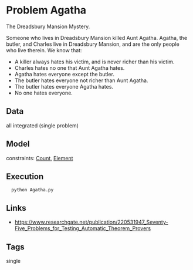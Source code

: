 # Problem Agatha

The Dreadsbury Mansion Mystery.

Someone who lives in Dreadsbury Mansion killed Aunt Agatha.
Agatha, the butler, and Charles live in Dreadsbury Mansion, and are the only people who live therein.
We know that:
 - A killer always hates his victim, and is never richer than his victim.
 - Charles hates no one that Aunt Agatha hates.
 - Agatha hates everyone except the butler.
 - The butler hates everyone not richer than Aunt Agatha.
 - The butler hates everyone Agatha hates.
 - No one hates everyone.

## Data
  all integrated (single problem)

## Model
  constraints: [Count](http://pycsp.org/documentation/constraints/Count), [Element](http://pycsp.org/documentation/constraints/Element)

## Execution
```
  python Agatha.py
```

## Links
  - https://www.researchgate.net/publication/220531947_Seventy-Five_Problems_for_Testing_Automatic_Theorem_Provers

## Tags
  single
